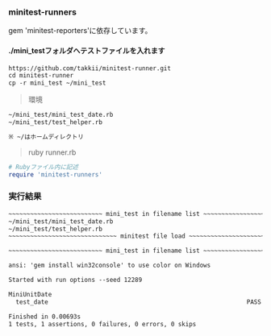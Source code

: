 ### minitest-runners

gem 'minitest-reporters'に依存しています。

#### ./mini_testフォルダへテストファイルを入れます

```markdown
https://github.com/takkii/minitest-runner.git
cd minitest-runner
cp -r mini_test ~/mini_test
```

> 環境

```markdown
~/mini_test/mini_test_date.rb
~/mini_test/test_helper.rb

※ ~/はホームディレクトリ
```

> ruby runner.rb

```ruby
# Rubyファイル内に記述
require 'minitest-runners'
```

### 実行結果

```markdown
~~~~~~~~~~~~~~~~~~~~~~~~~~ mini_test in filename list ~~~~~~~~~~~~~~~~~~~~~~~~~~
~/mini_test/mini_test_date.rb
~/mini_test/test_helper.rb
~~~~~~~~~~~~~~~~~~~~~~~~~~~~~~ minitest file load ~~~~~~~~~~~~~~~~~~~~~~~~~~~~~~

~~~~~~~~~~~~~~~~~~~~~~~~~~ mini_test in filename list ~~~~~~~~~~~~~~~~~~~~~~~~~~

ansi: 'gem install win32console' to use color on Windows

Started with run options --seed 12289

MiniUnitDate
  test_date                                                       PASS (0.00s)

Finished in 0.00693s
1 tests, 1 assertions, 0 failures, 0 errors, 0 skips
```
